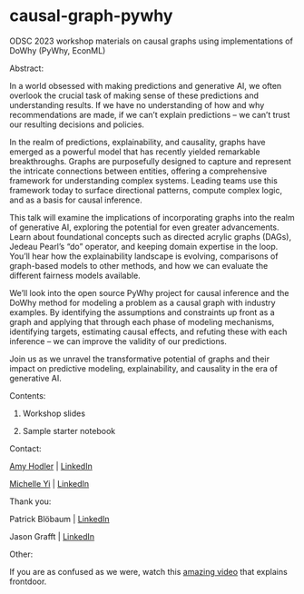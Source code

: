 # causal-graph-pywhy
ODSC 2023 workshop materials on causal graphs using implementations of DoWhy (PyWhy, EconML)

Abstract:

In a world obsessed with making predictions and generative AI, we often overlook the crucial task of making sense of these predictions and understanding results. If we have no understanding of how and why recommendations are made, if we can’t explain predictions – we can’t trust our resulting decisions and policies.

In the realm of predictions, explainability, and causality, graphs have emerged as a powerful model that has recently yielded remarkable breakthroughs. Graphs are purposefully designed to capture and represent the intricate connections between entities, offering a comprehensive framework for understanding complex systems. Leading teams use this framework today to surface directional patterns, compute complex logic, and as a basis for causal inference.

This talk will examine the implications of incorporating graphs into the realm of generative AI, exploring the potential for even greater advancements. Learn about foundational concepts such as directed acrylic graphs (DAGs), Jedeau Pearl’s “do” operator, and keeping domain expertise in the loop. You’ll hear how the explainability landscape is evolving, comparisons of graph-based models to other methods, and how we can evaluate the different fairness models available.

We’ll look into the open source PyWhy project for causal inference and the DoWhy method for modeling a problem as a causal graph with industry examples. By identifying the assumptions and constraints up front as a graph and applying that through each phase of modeling mechanisms, identifying targets, estimating causal effects, and refuting these with each inference – we can improve the validity of our predictions. 

Join us as we unravel the transformative potential of graphs and their impact on predictive modeling, explainability, and causality in the era of generative AI.

Contents:

1. Workshop slides

2. Sample starter notebook

Contact:

[Amy Hodler](mailto:Amy@GraphGeeks.org) | [LinkedIn](https://www.linkedin.com/in/amyhodler/)

[Michelle Yi](mailto:Michelle@generationship.ai) | [LinkedIn](https://www.linkedin.com/in/michelleyulleyi/)

Thank you:

Patrick Blöbaum | [LinkedIn](https://www.linkedin.com/in/patrickbloebaum/)

Jason Grafft | [LinkedIn](https://www.linkedin.com/in/jason-a-grafft-a73b431a1/)

Other:

If you are as confused as we were, watch this [amazing video](https://www.youtube.com/watch?v=-kWocwaXqlk) that explains frontdoor.
